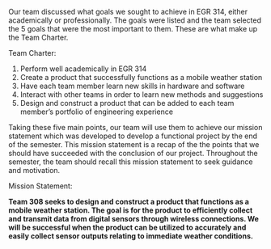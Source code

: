 


Our team discussed what goals we sought to achieve in EGR 314, either academically or professionally. The goals were listed and the team selected the 5 goals that were the most important to them. These are what make up the Team Charter. 

Team Charter:  
1. Perform well academically in EGR 314 
2. Create a product that successfully functions as a mobile weather station 
3. Have each team member learn new skills in hardware and software
4. Interact with other teams in order to learn new methods and suggestions 
5. Design and construct a product that can be added to each team member’s portfolio of engineering experience


Taking these five main points, our team will use them to achieve our mission statement which was developed to develop a functional project by the end of the semester. This mission statement is a recap of the the points that we should have succeeded with the conclusion of our project. Throughout the semester, the team should recall this mission statement to seek guidance and motivation. 

Mission Statement:

**Team 308 seeks to design and construct a product that functions as a mobile weather station. The goal is for the product to efficiently collect and transmit data from digital sensors through wireless connections. We will be successful when the product can be utilized to accurately and easily collect sensor outputs relating to immediate weather conditions.**


